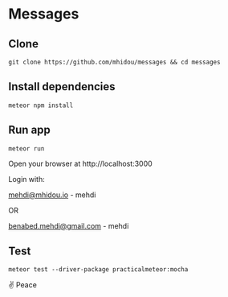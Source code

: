 # Messages

## Clone
`git clone https://github.com/mhidou/messages && cd messages`

## Install dependencies
`meteor npm install`

## Run app
`meteor run`

Open your browser at http://localhost:3000

Login with:

mehdi@mhidou.io - mehdi

OR

benabed.mehdi@gmail.com - mehdi

## Test
`meteor test --driver-package practicalmeteor:mocha`

✌️ Peace

